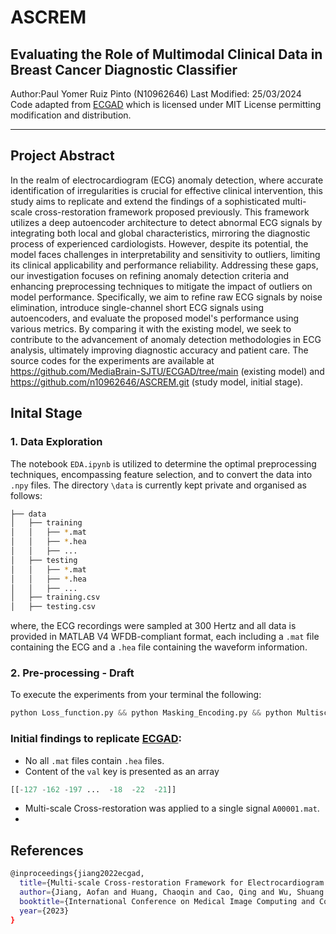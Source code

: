 # ASCREM
## Evaluating the Role of Multimodal Clinical Data in Breast Cancer Diagnostic Classifier

Author:Paul Yomer Ruiz Pinto (N10962646)
Last Modified: 25/03/2024<br/>
Code adapted from [ECGAD](https://github.com/MediaBrain-SJTU/ECGAD/tree/main) which is licensed under MIT License permitting modification and distribution.

--------------

## Project Abstract

In the realm of electrocardiogram (ECG) anomaly detection, where accurate identification of irregularities is crucial for effective clinical intervention, this study aims to replicate and extend the findings of a sophisticated multi-scale cross-restoration framework proposed previously. This framework utilizes a deep autoencoder architecture to detect abnormal ECG signals by integrating both local and global characteristics, mirroring the diagnostic process of experienced cardiologists. However, despite its potential, the model faces challenges in interpretability and sensitivity to outliers, limiting its clinical applicability and performance reliability. Addressing these gaps, our investigation focuses on refining anomaly detection criteria and enhancing preprocessing techniques to mitigate the impact of outliers on model performance. Specifically, we aim to refine raw ECG signals by noise elimination, introduce single-channel short ECG signals using autoencoders, and evaluate the proposed model's performance using various metrics. By comparing it with the existing model, we seek to contribute to the advancement of anomaly detection methodologies in ECG analysis, ultimately improving diagnostic accuracy and patient care. The source codes for the experiments are available at https://github.com/MediaBrain-SJTU/ECGAD/tree/main (existing model) and https://github.com/n10962646/ASCREM.git (study model, initial stage).  

## Inital Stage

### 1. Data Exploration <br/>
The notebook `EDA.ipynb` is utilized to determine the optimal preprocessing techniques, encompassing feature selection, and to convert the data into `.npy` files. The directory `\data` is currently kept private and organised as follows:
```bash
├── data
│   ├── training
│   │   ├── *.mat
│   │   ├── *.hea
│   │   ├── ...
│   ├── testing
│   │   ├── *.mat
│   │   ├── *.hea
│   │   ├── ...
│   ├── training.csv
│   ├── testing.csv
```
where, the ECG recordings were sampled at 300 Hertz and all data is provided in MATLAB V4 WFDB-compliant format, each including a `.mat` file containing the ECG and a `.hea` file containing the waveform information. 

### 2. Pre-processing - Draft

To execute the experiments from your terminal the following: 
```python
python Loss_function.py && python Masking_Encoding.py && python Multiscale_Crossattention.py && python Tren_generation_module.py && python Uncertaintyaware_restoration.py
```

### Initial findings to replicate [ECGAD](https://github.com/MediaBrain-SJTU/ECGAD/tree/main): 
- No all `.mat` files contain `.hea` files.
- Content of the `val` key is presented as an array
```python
[[-127 -162 -197 ...  -18  -22  -21]]
```
- Multi-scale Cross-restoration was applied to a single signal `A00001.mat`.
- 

## References
```bash
@inproceedings{jiang2022ecgad,
  title={Multi-scale Cross-restoration Framework for Electrocardiogram Anomaly Detection}
  author={Jiang, Aofan and Huang, Chaoqin and Cao, Qing and Wu, Shuang and Zeng, Zi and Chen, Kang and Zhang, Ya and Wang, Yanfeng},
  booktitle={International Conference on Medical Image Computing and Computer Assisted Intervention (MICCAI)},
  year={2023}
}
```

